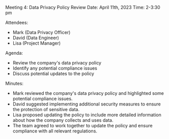 Meeting 4: Data Privacy Policy Review
Date: April 11th, 2023
Time: 2-3:30 pm

Attendees:

- Mark (Data Privacy Officer)
- David (Data Engineer)
- Lisa (Project Manager)

Agenda:

- Review the company's data privacy policy
- Identify any potential compliance issues
- Discuss potential updates to the policy

Minutes:

- Mark reviewed the company's data privacy policy and highlighted some potential compliance issues.
- David suggested implementing additional security measures to ensure the protection of sensitive data.
- Lisa proposed updating the policy to include more detailed information about how the company collects and uses data.
- The team agreed to work together to update the policy and ensure compliance with all relevant regulations.
